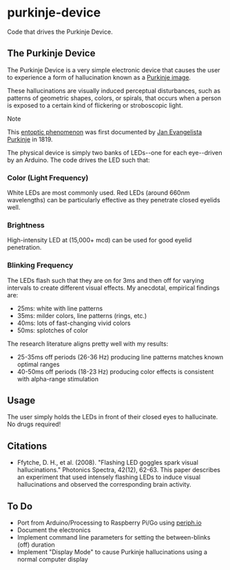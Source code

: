 # purkinje-device
Code that drives the Purkinje Device.

## The Purkinje Device
The Purkinje Device is a very simple electronic device that causes the user to experience a form of hallucination known as a [Purkinje image](https://en.wikipedia.org/wiki/Purkinje_images).

These hallucinations are visually induced perceptual disturbances, such as patterns of geometric shapes, colors, or spirals, that occurs when a person is exposed to a certain kind of flickering or stroboscopic light.

> [!NOTE]
> This [entoptic phenomenon](https://en.wikipedia.org/wiki/Entoptic_phenomenon) was first documented by [Jan Evangelista Purkinje](https://en.wikipedia.org/wiki/Jan_Evangelista_Purkyně) in 1819.

The physical device is simply two banks of LEDs--one for each eye--driven by an Arduino. The code drives the LED such that:


### Color (Light Frequency)
White LEDs are most commonly used. Red LEDs (around 660nm wavelengths) can be particularly effective as they penetrate closed eyelids well.


### Brightness
High-intensity LED at (15,000+ mcd) can be used for good eyelid penetration.


### Blinking Frequency
The LEDs flash such that they are on for 3ms and then off for varying intervals to create different visual effects. My anecdotal, empirical findings are:

* 25ms: white with line patterns
* 35ms: milder colors, line patterns (rings, etc.)
* 40ms: lots of fast-changing vivid colors
* 50ms: splotches of color

The research literature aligns pretty well with my results:

* 25-35ms off periods (26-36 Hz) producing line patterns matches known optimal ranges
* 40-50ms off periods (18-23 Hz) producing color effects is consistent with alpha-range stimulation


## Usage
The user simply holds the LEDs in front of their closed eyes to hallucinate. No drugs required!


## Citations
* Ffytche, D. H., et al. (2008). "Flashing LED goggles spark visual hallucinations." Photonics Spectra, 42(12), 62-63. This paper describes an experiment that used intensely flashing LEDs to induce visual hallucinations and observed the corresponding brain activity.


## To Do
* Port from Arduino/Processing to Raspberry Pi/Go using [periph.io](https://periph.io)
* Document the electronics
* Implement command line parameters for setting the between-blinks (off) duration
* Implement "Display Mode" to cause Purkinje hallucinations using a normal computer display
